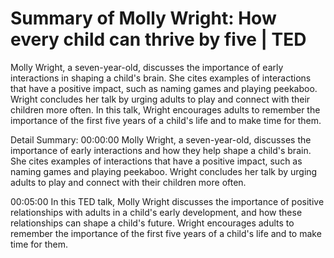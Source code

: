 # Summary of Molly Wright: How every child can thrive by five | TED

Molly Wright, a seven-year-old, discusses the importance of early interactions in shaping a child's brain. She cites examples of interactions that have a positive impact, such as naming games and playing peekaboo. Wright concludes her talk by urging adults to play and connect with their children more often. In this talk, Wright encourages adults to remember the importance of the first five years of a child's life and to make time for them.

Detail Summary: 
00:00:00
Molly Wright, a seven-year-old, discusses the importance of early interactions and how they help shape a child's brain. She cites examples of interactions that have a positive impact, such as naming games and playing peekaboo. Wright concludes her talk by urging adults to play and connect with their children more often.

00:05:00
In this TED talk, Molly Wright discusses the importance of positive relationships with adults in a child's early development, and how these relationships can shape a child's future. Wright encourages adults to remember the importance of the first five years of a child's life and to make time for them.

